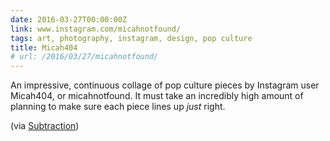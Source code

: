 ```yaml
---
date: 2016-03-27T00:00:00Z
link: www.instagram.com/micahnotfound/
tags: art, photography, instagram, design, pop culture
title: Micah404
# url: /2016/03/27/micahnotfound/
---
```


An impressive, continuous collage of pop culture pieces by Instagram user Micah404, or micahnotfound. It must take an incredibly high amount of planning to make sure each piece lines up *just* right. 

(via [Subtraction](https://www.subtraction.com/2015/12/17/micah404/))